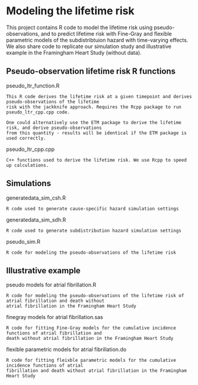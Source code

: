 # Modeling the lifetime risk 

This project contains R code to model the lifetime risk using pseudo-observations, and to predict lifetime risk with Fine-Gray and flexible parametric models of the subdistribtuion hazard with time-varying effects. We also share code to replicate our simulation study and illustrative example in the Framingham Heart Study (without data).

## Pseudo-observation lifetime risk R functions
pseudo_ltr_function.R
```
This R code derives the lifetime risk at a given timepoint and derives pseudo-observations of the lifetime 
risk with the jackknife approach. Requires the Rcpp package to run pseudo_ltr_cpp.cpp code.

One could alternatively use the ETM package to derive the lifetime risk, and derive pseudo-observations 
from this quantity - results will be identical if the ETM package is used correctly.
```

pseudo_ltr_cpp.cpp
```
C++ functions used to derive the lifetime risk. We use Rcpp to speed up calculations. 
```

## Simulations
generatedata_sim_csh.R
```
R code used to generate cause-specific hazard simulation settings
```

generatedata_sim_sdh.R
```
R code used to generate subdistribution hazard simulation settings
```

pseudo_sim.R
```
R code for modeling the pseudo-observations of the lifetime risk
```



## Illustrative example

pseudo models for atrial fibrillation.R
```
R code for modeling the pseudo-observations of the lifetime risk of atrial fibrillation and death without
atrial fibrillation in the Framingham Heart Study
```

finegray models for atrial fibrillation.sas
```
R code for fitting Fine-Gray models for the cumulative incidence functions of atrial fibrillation and 
death without atrial fibrillation in the Framingham Heart Study
```

flexible parametric models for atrial fibrillation.do
```
R code for fitting fleixble parametric models for the cumulative incidence functions of atrial  
fibrillation and death without atrial fibrillation in the Framingham Heart Study
```
